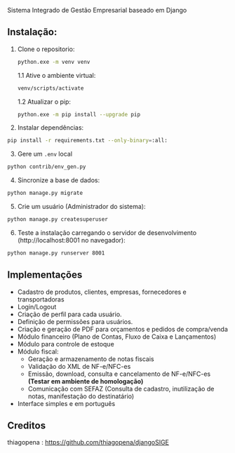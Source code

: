 Sistema Integrado de Gestão Empresarial baseado em Django


## Instalação:
1. Clone o repositorio:
   ```bash
   python.exe -m venv venv
   ```
   
    1.1 Ative o ambiente virtual:
   ```bash
   venv/scripts/activate
   ```
   
   1.2 Atualizar o pip:
   ```bash
   python.exe -m pip install --upgrade pip
   ```
   
2. Instalar dependências:

```bash
pip install -r requirements.txt --only-binary=:all:

```

3. Gere um `.env` local

```bash
python contrib/env_gen.py
```


4. Sincronize a base de dados:

```bash
python manage.py migrate
```

5. Crie um usuário (Administrador do sistema):

```bash
python manage.py createsuperuser
```

6. Teste a instalação carregando o servidor de desenvolvimento (http://localhost:8001 no navegador):

```bash
python manage.py runserver 8001

```

## Implementações

- Cadastro de produtos, clientes, empresas, fornecedores e transportadoras
- Login/Logout
- Criação de perfil para cada usuário.
- Definição de permissões para usuários.
- Criação e geração de PDF para orçamentos e pedidos de compra/venda
- Módulo financeiro (Plano de Contas, Fluxo de Caixa e Lançamentos)
- Módulo para controle de estoque
- Módulo fiscal:
    - Geração e armazenamento de notas fiscais
    - Validação do XML de NF-e/NFC-es
    - Emissão, download, consulta e cancelamento de NF-e/NFC-es **(Testar em ambiente de homologação)**
    - Comunicação com SEFAZ (Consulta de cadastro, inutilização de notas, manifestação do destinatário)
- Interface simples e em português

## Creditos
thiagopena : https://github.com/thiagopena/djangoSIGE
